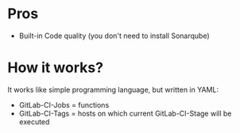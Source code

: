 # Pros

* Built-in Code quality (you don't need to install Sonarqube)

# How it works?

It works like simple programming language, but written in YAML:
* GitLab-CI-Jobs = functions
* GitLab-CI-Tags = hosts on which current GitLab-CI-Stage will be executed